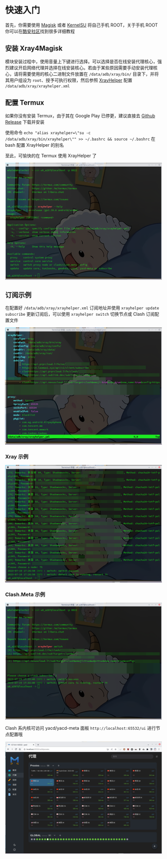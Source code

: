 # 快速入门

首先，你需要使用 [Magisk](https://github.com/topjohnwu/Magisk) 或者 [KernelSU](https://kernelsu.org/) 将自己手机 ROOT，关于手机 ROOT 你可以在[酷安社区](https://coolapk.com/)找到很多详细教程

## 安装 Xray4Magisk

模块安装过程中，使用音量上下键进行选择。可以选择是否在线安装代理核心，强烈建议开启网络代理并选择在线安装核心。若由于某些原因需要手动安装代理核心，请将需要使用的核心二进制文件放置在 `/data/adb/xray/bin/` 目录下，并将其用户组设为 `root`、授予可执行权限，然后参照 [XrayHelper](https://github.com/Asterisk4Magisk/XrayHelper/blob/master/README_zh_CN.md) 配置 `/data/adb/xray/xrayhelper.xml`

## 配置 Termux

如果你没有安装 Termux，由于其在 Google Play 已停更，建议直接去 [Github Release](https://github.com/termux/termux-app/releases/latest) 下载并安装

使用命令 `echo "alias xrayhelper=\"su -c /data/adb/xray/bin/xrayhelper\"" >> ~/.bashrc && source ~/.bashrc` 在 bash 配置 XrayHelper 的别名

至此，可愉快的在 Termux 使用 XrayHelper 了

![help](img/2.png)

## 订阅示例
在配置好 `/data/adb/xray/xrayhelper.xml` 订阅地址并使用 `xrayhelper update subscribe` 更新订阅后，可以使用 `xrayhelper switch` 切换节点或 Clash 订阅配置文件

![config](img/3.png)

### Xray 示例

![xray](img/4.png)

### Clash.Meta 示例

![clashmeta](img/5.png)

Clash 系内核可访问 yacd/yacd-meta 面板 `http://localhost:65532/ui` 进行节点配置哦

![yacd-meta](img/6.png)
